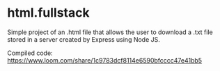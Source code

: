 # html.fullstack

Simple project of an .html file that allows the user to download a .txt file stored in a server created by Express using Node JS.

Compiled code:
https://www.loom.com/share/1c9783dcf8114e6590bfcccc47e41bb5
